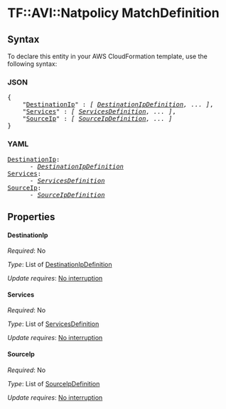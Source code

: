 # TF::AVI::Natpolicy MatchDefinition

## Syntax

To declare this entity in your AWS CloudFormation template, use the following syntax:

### JSON

<pre>
{
    "<a href="#destinationip" title="DestinationIp">DestinationIp</a>" : <i>[ <a href="destinationipdefinition.md">DestinationIpDefinition</a>, ... ]</i>,
    "<a href="#services" title="Services">Services</a>" : <i>[ <a href="servicesdefinition.md">ServicesDefinition</a>, ... ]</i>,
    "<a href="#sourceip" title="SourceIp">SourceIp</a>" : <i>[ <a href="sourceipdefinition.md">SourceIpDefinition</a>, ... ]</i>
}
</pre>

### YAML

<pre>
<a href="#destinationip" title="DestinationIp">DestinationIp</a>: <i>
      - <a href="destinationipdefinition.md">DestinationIpDefinition</a></i>
<a href="#services" title="Services">Services</a>: <i>
      - <a href="servicesdefinition.md">ServicesDefinition</a></i>
<a href="#sourceip" title="SourceIp">SourceIp</a>: <i>
      - <a href="sourceipdefinition.md">SourceIpDefinition</a></i>
</pre>

## Properties

#### DestinationIp

_Required_: No

_Type_: List of <a href="destinationipdefinition.md">DestinationIpDefinition</a>

_Update requires_: [No interruption](https://docs.aws.amazon.com/AWSCloudFormation/latest/UserGuide/using-cfn-updating-stacks-update-behaviors.html#update-no-interrupt)

#### Services

_Required_: No

_Type_: List of <a href="servicesdefinition.md">ServicesDefinition</a>

_Update requires_: [No interruption](https://docs.aws.amazon.com/AWSCloudFormation/latest/UserGuide/using-cfn-updating-stacks-update-behaviors.html#update-no-interrupt)

#### SourceIp

_Required_: No

_Type_: List of <a href="sourceipdefinition.md">SourceIpDefinition</a>

_Update requires_: [No interruption](https://docs.aws.amazon.com/AWSCloudFormation/latest/UserGuide/using-cfn-updating-stacks-update-behaviors.html#update-no-interrupt)

